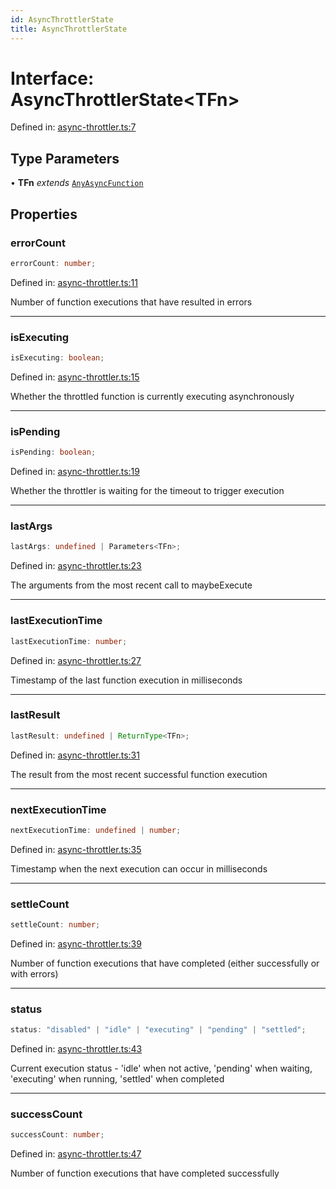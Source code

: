 ```yaml
---
id: AsyncThrottlerState
title: AsyncThrottlerState
---
```


<!-- DO NOT EDIT: this page is autogenerated from the type comments -->

# Interface: AsyncThrottlerState\<TFn\>

Defined in: [async-throttler.ts:7](https://github.com/TanStack/pacer/blob/main/packages/pacer/src/async-throttler.ts#L7)

## Type Parameters

• **TFn** *extends* [`AnyAsyncFunction`](../../type-aliases/anyasyncfunction.md)

## Properties

### errorCount

```ts
errorCount: number;
```

Defined in: [async-throttler.ts:11](https://github.com/TanStack/pacer/blob/main/packages/pacer/src/async-throttler.ts#L11)

Number of function executions that have resulted in errors

***

### isExecuting

```ts
isExecuting: boolean;
```

Defined in: [async-throttler.ts:15](https://github.com/TanStack/pacer/blob/main/packages/pacer/src/async-throttler.ts#L15)

Whether the throttled function is currently executing asynchronously

***

### isPending

```ts
isPending: boolean;
```

Defined in: [async-throttler.ts:19](https://github.com/TanStack/pacer/blob/main/packages/pacer/src/async-throttler.ts#L19)

Whether the throttler is waiting for the timeout to trigger execution

***

### lastArgs

```ts
lastArgs: undefined | Parameters<TFn>;
```

Defined in: [async-throttler.ts:23](https://github.com/TanStack/pacer/blob/main/packages/pacer/src/async-throttler.ts#L23)

The arguments from the most recent call to maybeExecute

***

### lastExecutionTime

```ts
lastExecutionTime: number;
```

Defined in: [async-throttler.ts:27](https://github.com/TanStack/pacer/blob/main/packages/pacer/src/async-throttler.ts#L27)

Timestamp of the last function execution in milliseconds

***

### lastResult

```ts
lastResult: undefined | ReturnType<TFn>;
```

Defined in: [async-throttler.ts:31](https://github.com/TanStack/pacer/blob/main/packages/pacer/src/async-throttler.ts#L31)

The result from the most recent successful function execution

***

### nextExecutionTime

```ts
nextExecutionTime: undefined | number;
```

Defined in: [async-throttler.ts:35](https://github.com/TanStack/pacer/blob/main/packages/pacer/src/async-throttler.ts#L35)

Timestamp when the next execution can occur in milliseconds

***

### settleCount

```ts
settleCount: number;
```

Defined in: [async-throttler.ts:39](https://github.com/TanStack/pacer/blob/main/packages/pacer/src/async-throttler.ts#L39)

Number of function executions that have completed (either successfully or with errors)

***

### status

```ts
status: "disabled" | "idle" | "executing" | "pending" | "settled";
```

Defined in: [async-throttler.ts:43](https://github.com/TanStack/pacer/blob/main/packages/pacer/src/async-throttler.ts#L43)

Current execution status - 'idle' when not active, 'pending' when waiting, 'executing' when running, 'settled' when completed

***

### successCount

```ts
successCount: number;
```

Defined in: [async-throttler.ts:47](https://github.com/TanStack/pacer/blob/main/packages/pacer/src/async-throttler.ts#L47)

Number of function executions that have completed successfully
